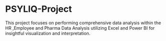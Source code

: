 # PSYLIQ-Project
This project focuses on performing comprehensive data analysis within the HR ,Employee and Pharma Data Analysis utilizing Excel and Power BI for insightful visualization and interpretation.

